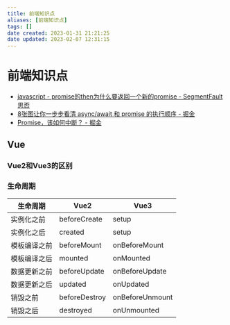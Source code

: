 ```yaml
---
title: 前端知识点
aliases: [前端知识点]
tags: []
date created: 2023-01-31 21:21:25
date updated: 2023-02-07 12:31:15
---
```


# 前端知识点

- [javascript - promise的then为什么要返回一个新的promise - SegmentFault 思否](https://segmentfault.com/q/1010000022049517/a-1020000022053181)
- [8张图让你一步步看清 async/await 和 promise 的执行顺序 - 掘金](https://juejin.cn/post/6844903734321872910)
- [Promise，该如何中断？ - 掘金](https://juejin.cn/post/7075525758810062855)

## Vue

### Vue2和Vue3的区别

### 生命周期

| 生命周期 | Vue2 | Vue3 |
| --- | --- | --- |
| 实例化之前 | beforeCreate | setup |
| 实例化之后 | created | setup |
| 模板编译之前 | beforeMount | onBeforeMount |
| 模板编译之后 | mounted | onMounted |
| 数据更新之前 | beforeUpdate | onBeforeUpdate |
| 数据更新之后 | updated | onUpdated |
| 销毁之前 | beforeDestroy | onBeforeUnmount |
| 销毁之后 | destroyed | onUnmounted |
